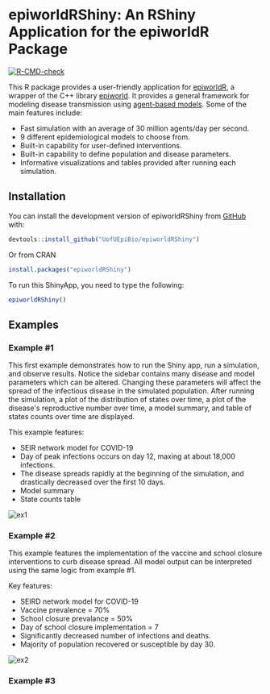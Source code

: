 # epiworldRShiny: An RShiny Application for the epiworldR Package

<!-- badges: start -->
[![R-CMD-check](https://github.com/UofUEpiBio/epiworldRShiny/actions/workflows/r.yml/badge.svg)](https://github.com/UofUEpiBio/epiworldRShiny/actions/workflows/r.yml)
<!-- badges: end -->

This R package provides a user-friendly application for 
<a href="https://github.com/UofUEpiBio/epiworldR"
target="_blank">epiworldR</a>,
a wrapper of the C++ library
<a href="https://github.com/UofUEpiBio/epiworld"
target="_blank">epiworld</a>. It provides a general framework for
modeling disease transmission using <a
href="https://en.wikipedia.org/w/index.php?title=Agent-based_model&amp;oldid=1153634802"
target="_blank">agent-based models</a>. Some of the main features
include:

- Fast simulation with an average of 30 million agents/day per second.
- 9 different epidemiological models to choose from.
- Built-in capability for user-defined interventions. 
- Built-in capability to define population and disease parameters.
- Informative visualizations and tables provided after running each simulation.

## Installation

You can install the development version of epiworldRShiny from
[GitHub](https://github.com/) with:

``` r
devtools::install_github("UofUEpiBio/epiworldRShiny")
```

Or from CRAN

``` r
install.packages("epiworldRShiny")
```
To run this ShinyApp, you need to type the following:

```r
epiworldRShiny()
```

## Examples
### Example #1
This first example demonstrates how to run the Shiny app, run a simulation, and observe results. Notice the sidebar 
contains many disease and model parameters which can be altered. Changing these parameters will affect the spread of the infectious 
disease in the simulated population. After running the simulation, a plot of the distribution of states over time, a plot 
of the disease's reproductive number over time, a model summary, and table of states counts over time are displayed.

This example features:
- SEIR network model for COVID-19
- Day of peak infections occurs on day 12, maxing at about 18,000 infections.
- The disease spreads rapidly at the beginning of the simulation, and drastically decreased over the first 10 days. 
- Model summary
- State counts table

![ex1](https://github.com/UofUEpiBio/epiworldRShiny/assets/105825983/1f35d22c-c8d7-420b-8a02-f5c4cf77f971)

### Example #2
This example features the implementation of the vaccine and school closure interventions to curb disease spread. All model 
output can be interpreted using the same logic from example #1.

Key features:
- SEIRD network model for COVID-19
- Vaccine prevalence = 70%
- School closure prevalance = 50%
- Day of school closure implementation = 7
- Significantly decreased number of infections and deaths.
- Majority of population recovered or susceptible by day 30.

![ex2](https://github.com/UofUEpiBio/epiworldRShiny/assets/105825983/784bfe51-68fd-4ab4-a401-080f5e6e087f)

### Example #3




